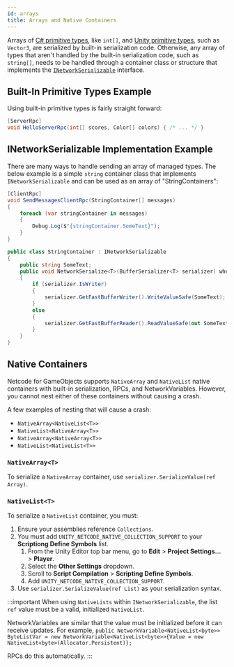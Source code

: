 ```yaml
---
id: arrays
title: Arrays and Native Containers
---
```


Arrays of [C# primitive types](cprimatives.md), like `int[]`, and [Unity primitive types](unity-primatives.md), such as `Vector3`, are serialized by built-in serialization code. Otherwise, any array of types that aren't handled by the built-in serialization code, such as `string[]`, needs to be handled through a container class or structure that implements the  [`INetworkSerializable`](inetworkserializable.md) interface.

## Built-In Primitive Types Example
Using built-in primitive types is fairly straight forward:
```csharp
[ServerRpc]
void HelloServerRpc(int[] scores, Color[] colors) { /* ... */ }
```

## INetworkSerializable Implementation Example
There are many ways to handle sending an array of managed types.
The below example is a simple `string` container class that implements `INetworkSerializable` and can be used as an array of "StringContainers":
```csharp
[ClientRpc]
void SendMessagesClientRpc(StringContainer[] messages) 
{ 
    foreach (var stringContainer in messages)
    {
        Debug.Log($"{stringContainer.SomeText}");
    }
}

public class StringContainer : INetworkSerializable
{
    public string SomeText;
    public void NetworkSerialize<T>(BufferSerializer<T> serializer) where T : IReaderWriter
    {
        if (serializer.IsWriter)
        {
            serializer.GetFastBufferWriter().WriteValueSafe(SomeText);
        }
        else
        {
            serializer.GetFastBufferReader().ReadValueSafe(out SomeText);
        }
    }
}
```

## Native Containers

Netcode for GameObjects supports `NativeArray` and `NativeList` native containers with built-in serialization, RPCs, and NetworkVariables. However, you cannot nest either of these containers without causing a crash.

A few examples of nesting that will cause a crash:
* `NativeArray<NativeList<T>>`
* `NativeList<NativeArray<T>>`
* `NativeArray<NativeArray<T>>`
* `NativeList<NativeList<T>>`

### `NativeArray<T>`

To serialize a `NativeArray` container, use `serializer.SerializeValue(ref Array)`.

### `NativeList<T>`

To serialize a `NativeList` container, you must:
1. Ensure your assemblies reference `Collections`.
2. You must add `UNITY_NETCODE_NATIVE_COLLECTION_SUPPORT` to your **Scriptiong Define Symbols** list.
   1. From the Unity Editor top bar menu, go to **Edit** > **Project Settings...** > **Player**.
   2. Select the **Other Settings** dropdown.
   3. Scroll to **Script Compilation** > **Scripting Define Symbols**.
   4. Add `UNITY_NETCODE_NATIVE_COLLECTION_SUPPORT`.
3. Use `serializer.SerializeValue(ref List)` as your serialization syntax. 

:::important
When using `NativeLists` within `INetworkSerializable`, the list `ref` value must be a valid, initialized `NativeList`.

NetworkVariables are similar that the value must be initialized before it can receive updates.
For example,
`public NetworkVariable<NativeList<byte>> ByteListVar = new NetworkVariable<NativeList<byte>>{Value = new NativeList<byte>(Allocator.Persistent)};`

RPCs do this automatically.
:::

